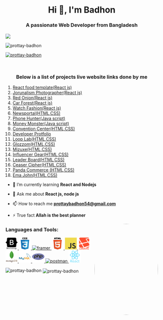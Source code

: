 <h1 align="center">Hi 👋, I'm Badhon</h1>
<h3 align="center">A passionate Web Developer from Bangladesh</h3>
<img  align="center" src='https://axsisnet.com/wp-content/uploads/2018/08/banner-web-design.png'/>

<p align="left"> <img src="https://komarev.com/ghpvc/?username=prottay-badhon&label=Profile%20views&color=0e75b6&style=flat" alt="prottay-badhon" /> </p>

<p align="left"> <a href="https://github.com/ryo-ma/github-profile-trophy"><img src="https://github-profile-trophy.vercel.app/?username=prottay-badhon" alt="prottay-badhon" /></a> </p>

<p align="left"> <a href="https://twitter.com/" target="blank"><img src="https://img.shields.io/twitter/follow/?logo=twitter&style=for-the-badge" alt="" /></a> </p>
<h3 align="center">Below is a list of projects live website links done by me </h3>
<ol>
  <li><a href="https://nimble-starburst-4ed5b9.netlify.app/" target="_blank">React food template(React js)</a></li>
   <li><a href="https://journalist-photgrapher.web.app/" target="_blank">Jorunalism Photographer(React js)</a></li>
  <li><a href="https://nimble-starburst-cf3161.netlify.app/" target="_blank">Red Onion(React js)</a></li>
  <li><a href="https://jolly-cheesecake-495d9b.netlify.app/" target="_blank">Car Forest(React js)</a></li>
  <li><a href="https://comforting-pixie-f23a82.netlify.app/" target="_blank">Watch Fashion(React js)</a></li>
  <li><a href="https://incandescent-fudge-9085ea.netlify.app/" target="_blank">Newsportal(HTML,CSS)</a></li>
  <li><a href="https://brilliant-lebkuchen-25fa14.netlify.app/" target="_blank">Phone Hunter(Java script)</a></li>
  <li><a href="https://luxury-rabanadas-c11877.netlify.app/" target="_blank">Money Monster(Java script)</a></li>
  <li><a href="https://assignment3badhon.netlify.app/" target="_blank">Convention Center(HTML,CSS)</a></li>
  <li><a href="https://classy-crumble-95f071.netlify.app/" target="_blank">Developer Protfolio</a></li>
  <li><a href="https://prottay-badhon.github.io/LoopLab/" target="_blank">Loop Lab(HTML,CSS)</a></li>
   <li><a href="https://prottay-badhon.github.io/Glozzom/" target="_blank">Glozzom(HTML,CSS)</a></li>
   <li><a href="https://prottay-badhon.github.io/Mizuxe/" target="_blank">Mizuxe(HTML,CSS)</a></li>
   <li><a href="https://inquisitive-sherbet-2ea5a9.netlify.app/" target="_blank">Influencer Gear(HTML,CSS)</a></li>
   <li><a href="https://scintillating-florentine-a7c5e1.netlify.app/" target="_blank">Leader Board(HTML,CSS)</a></li>
  <li><a href="https://cute-scone-ee4d55.netlify.app/" target="_blank">Ceaser Cipher(HTML,CSS)</a></li>
  <li><a href="https://panda-commerce-badhon.netlify.app/" target="_blank">Panda Commerce (HTML,CSS)</a></li>
   <li><a href="https://effulgent-toffee-27b1f5.netlify.app/" target="_blank">Ema John(HTML,CSS)</a></li>
  
 </ol>


- 🌱 I’m currently learning **React and Nodejs**

- 💬 Ask me about **React js, node js**

- 📫 How to reach me **prottaybadhon54@gmail.com**

- ⚡ True fact **Allah is the best planner**
<img align='right' class='rounded-circle' src='https://scontent.fcgp10-1.fna.fbcdn.net/v/t1.6435-9/168169158_950682559071098_5766853616198430486_n.jpg?_nc_cat=102&ccb=1-3&_nc_sid=09cbfe&_nc_ohc=f41ybSP2_QIAX_BecO0&_nc_ht=scontent.fcgp10-1.fna&oh=b002b43212d3ca62211686714621f980&oe=60E5D628' height='300' width='210' style='border-radius: 100%'/>

<h3 align="left">Languages and Tools:</h3>
<p align="left"> <a href="https://getbootstrap.com" target="_blank"> <img src="https://raw.githubusercontent.com/devicons/devicon/master/icons/bootstrap/bootstrap-plain-wordmark.svg" alt="bootstrap" width="40" height="40"/> </a> <a href="https://www.w3schools.com/css/" target="_blank"> <img src="https://raw.githubusercontent.com/devicons/devicon/master/icons/css3/css3-original-wordmark.svg" alt="css3" width="40" height="40"/> </a> <a href="https://www.framer.com/" target="_blank"> <img src="https://www.vectorlogo.zone/logos/framer/framer-icon.svg" alt="framer" width="40" height="40"/> </a> <a href="https://www.w3.org/html/" target="_blank"> <img src="https://raw.githubusercontent.com/devicons/devicon/master/icons/html5/html5-original-wordmark.svg" alt="html5" width="40" height="40"/> </a> <a href="https://developer.mozilla.org/en-US/docs/Web/JavaScript" target="_blank"> <img src="https://raw.githubusercontent.com/devicons/devicon/master/icons/javascript/javascript-original.svg" alt="javascript" width="40" height="40"/> </a> <a href="https://laravel.com/" target="_blank"> <img src="https://raw.githubusercontent.com/devicons/devicon/master/icons/laravel/laravel-plain-wordmark.svg" alt="laravel" width="40" height="40"/> </a> <a href="https://www.mongodb.com/" target="_blank"> <img src="https://raw.githubusercontent.com/devicons/devicon/master/icons/mongodb/mongodb-original-wordmark.svg" alt="mongodb" width="40" height="40"/> </a> <a href="https://www.mysql.com/" target="_blank"> <img src="https://raw.githubusercontent.com/devicons/devicon/master/icons/mysql/mysql-original-wordmark.svg" alt="mysql" width="40" height="40"/> </a> <a href="https://www.php.net" target="_blank"> <img src="https://raw.githubusercontent.com/devicons/devicon/master/icons/php/php-original.svg" alt="php" width="40" height="40"/> </a> <a href="https://postman.com" target="_blank"> <img src="https://www.vectorlogo.zone/logos/getpostman/getpostman-icon.svg" alt="postman" width="40" height="40"/> </a> <a href="https://reactjs.org/" target="_blank"> <img src="https://raw.githubusercontent.com/devicons/devicon/master/icons/react/react-original-wordmark.svg" alt="react" width="40" height="40"/> </a> </p>

<p><img align="left" src="https://github-readme-stats.vercel.app/api/top-langs?username=prottay-badhon&show_icons=true&locale=en&layout=compact" alt="prottay-badhon" /></p>

<p>&nbsp;<img align="center" src="https://github-readme-stats.vercel.app/api?username=prottay-badhon&show_icons=true&locale=en" alt="prottay-badhon" /></p>

